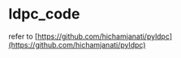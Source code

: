# ldpc_code

refer to [https://github.com/hichamjanati/pyldpc](https://github.com/hichamjanati/pyldpc)
